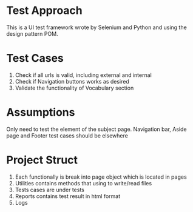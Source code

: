 # Test Approach

This is a UI test framework wrote by Selenium and Python and using the design pattern POM.
<br>

# Test Cases
1.  Check if all urls is valid, including external and internal
2. Check if Navigation buttons works as desired
3. Validate the functionality of Vocabulary section

# Assumptions
Only need to test the element of the subject page.
Navigation bar, Aside page and Footer test cases should be elsewhere

# Project Struct
1. Each functionally is break into page object which is located in pages
2. Utilities contains methods that using to write/read files
3. Tests cases are under tests
4. Reports contains test result in html format
5. Logs